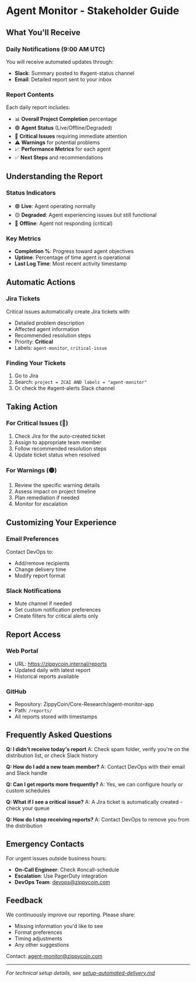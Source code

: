# Agent Monitor - Stakeholder Guide

## What You'll Receive

### Daily Notifications (9:00 AM UTC)

You will receive automated updates through:
- **Slack**: Summary posted to #agent-status channel
- **Email**: Detailed report sent to your inbox

### Report Contents

Each daily report includes:
- 📊 **Overall Project Completion** percentage
- 🟢 **Agent Status** (Live/Offline/Degraded)
- 🚨 **Critical Issues** requiring immediate attention
- ⚠️ **Warnings** for potential problems
- 📈 **Performance Metrics** for each agent
- ✅ **Next Steps** and recommendations

## Understanding the Report

### Status Indicators
- 🟢 **Live**: Agent operating normally
- 🟡 **Degraded**: Agent experiencing issues but still functional
- 🔴 **Offline**: Agent not responding (critical)

### Key Metrics
- **Completion %**: Progress toward agent objectives
- **Uptime**: Percentage of time agent is operational
- **Last Log Time**: Most recent activity timestamp

## Automatic Actions

### Jira Tickets
Critical issues automatically create Jira tickets with:
- Detailed problem description
- Affected agent information
- Recommended resolution steps
- Priority: **Critical**
- Labels: `agent-monitor`, `critical-issue`

### Finding Your Tickets
1. Go to Jira
2. Search: `project = ZCAI AND labels = "agent-monitor"`
3. Or check the #agent-alerts Slack channel

## Taking Action

### For Critical Issues (🔴)
1. Check Jira for the auto-created ticket
2. Assign to appropriate team member
3. Follow recommended resolution steps
4. Update ticket status when resolved

### For Warnings (🟡)
1. Review the specific warning details
2. Assess impact on project timeline
3. Plan remediation if needed
4. Monitor for escalation

## Customizing Your Experience

### Email Preferences
Contact DevOps to:
- Add/remove recipients
- Change delivery time
- Modify report format

### Slack Notifications
- Mute channel if needed
- Set custom notification preferences
- Create filters for critical alerts only

## Report Access

### Web Portal
- URL: https://zippycoin.internal/reports
- Updated daily with latest report
- Historical reports available

### GitHub
- Repository: ZippyCoin/Core-Research/agent-monitor-app
- Path: `/reports/`
- All reports stored with timestamps

## Frequently Asked Questions

**Q: I didn't receive today's report**
A: Check spam folder, verify you're on the distribution list, or check Slack history

**Q: How do I add a new team member?**
A: Contact DevOps with their email and Slack handle

**Q: Can I get reports more frequently?**
A: Yes, we can configure hourly or custom schedules

**Q: What if I see a critical issue?**
A: A Jira ticket is automatically created - check your queue

**Q: How do I stop receiving reports?**
A: Contact DevOps to remove you from the distribution

## Emergency Contacts

For urgent issues outside business hours:
- **On-Call Engineer**: Check #oncall-schedule
- **Escalation**: Use PagerDuty integration
- **DevOps Team**: devops@zippycoin.com

## Feedback

We continuously improve our reporting. Please share:
- Missing information you'd like to see
- Format preferences
- Timing adjustments
- Any other suggestions

Contact: agent-monitor@zippycoin.com

---

*For technical setup details, see [setup-automated-delivery.md](setup-automated-delivery.md)*
